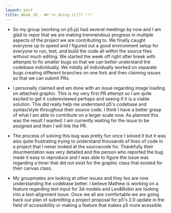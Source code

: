 ```yaml
---
layout: post
title: Week 10 - We're doing it(?) !!!
---
```


- So my group (working on p5.js) had several meetings by now and I am glad to repor that we are making trenmendous progress in multiple aspects of the project we are contributing to. We finally caught everyone up to speed and I figured out a good environment setup for everyone to run, test, and build the code all within the source files without much editing. We started the week off right after break with attempts to fix smaller bugs so that we can better understand the codebase individually. We initally all individually worked on separate bugs creating different branches on one fork and then claiming issues so that we can submit PRs.

- I personally claimed and am done with an issue regarding image loading on attached graphic. This is my very first PR attempt so I am quite excited to get it codereviewed perhaps and seeing if it is a viable solution. This did really help me understand p5's codebase and syntax/style throughout their source code. I think I have a better grasp of what I am able to contribute on a larger scale now. As planned this was the result I wanted. I am currently waiting for the issue to be assigned and then I will link the PR.

- The process of solving this bug was pretty fun once I solved it but it was also quite frustrating trying to understand thousands of lines of code in a project that I never looked at the sourcecode for. Thankfully their doucmentation was very detailed and the person who reported the bug made it easy to reproduce and I was able to figure the issue was regarding a timer that did not exist for the graphic class that existed for their canvas class.

- My groupmates are looking at other issues and they too are now understanding the codebase better. I believe Mathew is working on a feature regarding text input for 3d models and Leo&Robin are looking into a text-alignment issue. Once we all are comfortable we are going back our plan of submitting a project proposal for p5's 2.0 update in the field of accessibility or making a feature that makes p5 more acessible.